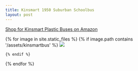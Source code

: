 ```yaml
---
title: Kinsmart 1950 Suburban Schoolbus
layout: post
---
```


[Shop for Kinsmart Plastic Buses on Amazon](https://amzn.to/3CJHYtK)

<div class="image-gallery">
  {% for image in site.static_files %}
    {% if image.path contains '/assets/kinsmartbus' %}
     <a href="{{image.path}}">  <img src="{{ image.path  | resize: "800x800" }}"></a>

    {% endif %}
  {% endfor %}
</div>

